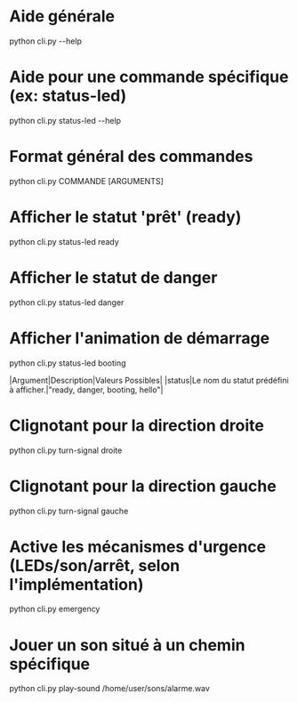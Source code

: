 # Aide générale
python cli.py --help


# Aide pour une commande spécifique (ex: status-led)
python cli.py status-led --help
    


# Format général des commandes
python cli.py COMMANDE [ARGUMENTS]


# Afficher le statut 'prêt' (ready)
python cli.py status-led ready

# Afficher le statut de danger
python cli.py status-led danger

# Afficher l'animation de démarrage
python cli.py status-led booting


|Argument|Description|Valeurs Possibles|
|status|Le nom du statut prédéfini à afficher.|"ready, danger, booting, hello"|

# Clignotant pour la direction droite
python cli.py turn-signal droite

# Clignotant pour la direction gauche
python cli.py turn-signal gauche

# Active les mécanismes d'urgence (LEDs/son/arrêt, selon l'implémentation)
python cli.py emergency


# Jouer un son situé à un chemin spécifique
python cli.py play-sound /home/user/sons/alarme.wav



